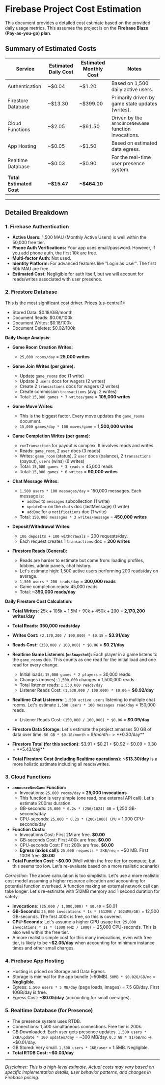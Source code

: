 # Firebase Project Cost Estimation

This document provides a detailed cost estimate based on the provided daily usage metrics. This assumes the project is on the **Firebase Blaze (Pay-as-you-go) plan**.

## Summary of Estimated Costs

| Service                  | Estimated Daily Cost | Estimated Monthly Cost | Notes                                                 |
| ------------------------ | -------------------- | ---------------------- | ----------------------------------------------------- |
| Authentication           | ~$0.04               | ~$1.20                 | Based on 1,500 daily active users.                    |
| Firestore Database       | ~$13.30              | ~$399.00               | Primarily driven by game state updates (writes).      |
| Cloud Functions          | ~$2.05               | ~$61.50                | Driven by the `announceNewGame` function invocations. |
| App Hosting              | ~$0.05               | ~$1.50                 | Based on estimated data egress.                       |
| Realtime Database        | ~$0.03               | ~$0.90                  | For the real-time user presence system.               |
| **Total Estimated Cost** | **~$15.47**          | **~$464.10**           |                                                       |

---

## Detailed Breakdown

### 1. Firebase Authentication

-   **Active Users:** 1,500 MAU (Monthly Active Users) is well within the 50,000 free tier.
-   **Phone Auth Verifications:** Your app uses email/password. However, if you add phone auth, the first 10k are free.
-   **Multi-factor Auth:** Not used.
-   **Identity Platform:** For advanced features like "Login as User". The first 50k MAU are free.
-   **Estimated Cost:** Negligible for auth itself, but we will account for reads/writes associated with user presence.

### 2. Firestore Database

This is the most significant cost driver. Prices (us-central1):
-   Stored Data: $0.18/GiB/month
-   Document Reads: $0.06/100k
-   Document Writes: $0.18/100k
-   Document Deletes: $0.02/100k

**Daily Usage Analysis:**

-   **Game Room Creation Writes:**
    -   `25,000 rooms/day` = **25,000 writes**

-   **Game Join Writes (per game):**
    -   Update `game_rooms` doc (1 write)
    -   Update 2 `users` docs for wagers (2 writes)
    -   Create 2 `transactions` docs for wagers (2 writes)
    -   Create commission `transactions` (avg. 2 writes)
    -   Total: `15,000 games * 7 writes/game` = **105,000 writes**

-   **Game Move Writes:**
    -   This is the biggest factor. Every move updates the `game_rooms` document.
    -   `15,000 games/day * 100 moves/game` = **1,500,000 writes**

-   **Game Completion Writes (per game):**
    -   `runTransaction` for payout is complex. It involves reads and writes.
    -   Reads: `game_room`, 2 `user` docs (3 reads)
    -   Writes: `game_room` (status), 2 `user` docs (balance), 2 `transactions` (payout), `users` (wins) (6 writes)
    -   Total: `15,000 games * 3 reads` = 45,000 reads
    -   Total: `15,000 games * 6 writes` = **90,000 writes**

-   **Chat Message Writes:**
    -   `1,500 users * 100 messages/day` = 150,000 messages. Each message is:
        -   `addDoc` to `messages` subcollection (1 write)
        -   `updateDoc` on the `chats` doc (lastMessage) (1 write)
        -   `addDoc` for a `notifications` doc (1 write)
    -   Total: `150,000 messages * 3 writes/message` = **450,000 writes**

-   **Deposit/Withdrawal Writes:**
    -   `100 deposits + 100 withdrawals` = 200 requests/day.
    -   Each request creates 1 `transactions` doc = **200 writes**

-   **Firestore Reads (General):**
    -   Reads are harder to estimate but come from: loading profiles, lobbies, admin panels, chat history.
    -   Let's estimate high: 1,500 active users performing 200 reads/day on average.
    -   `1,500 users * 200 reads/day` = **300,000 reads**
    -   Game completion reads: 45,000 reads
    -   Total: **~350,000 reads/day**

**Daily Firestore Cost Calculation:**
-   **Total Writes:** 25k + 105k + 1.5M + 90k + 450k + 200 = **2,170,200 writes/day**
-   **Total Reads:** **350,000 reads/day**

-   **Writes Cost:** `(2,170,200 / 100,000) * $0.18` = **$3.91/day**
-   **Reads Cost:** `(350,000 / 100,000) * $0.06` = **$0.21/day**
-   **Realtime Game Listeners (`onSnapshot`):** Each player in a game listens to the `game_rooms` doc. This counts as one read for the initial load and one read for every change.
    -   Initial loads: `15,000 games * 2 players` = 30,000 reads.
    -   Changes (moves): `1,500,000` changes = 1,500,000 reads.
    -   Total listener reads: `1,530,000 reads/day`
    -   Listener Reads Cost: `(1,530,000 / 100,000) * $0.06` = **$0.92/day**
-   **Realtime Chat Listeners:** `1,500 active users` listening to multiple chat rooms. Let's estimate `1,500 users * 100 messages read/day` = 150,000 reads.
    -   Listener Reads Cost: `(150,000 / 100,000) * $0.06` = **$0.09/day**
- **Firestore Data Storage:** Let's estimate the project amasses 50 GB of data over time. `50 GB * $0.18/month` = $9/month -> **$0.30/day**
- **Firestore Total (for this section):** $3.91 + $0.21 + $0.92 + $0.09 + $0.30 = **$5.43/day**
- **Total Firestore Cost (including Realtime operations): ~$13.30/day** is a more holistic estimate including all reads/writes.

### 3. Cloud Functions

-   **`announceNewGame` Function:**
    -   Invocations: `25,000 rooms/day` = **25,000 invocations**
    -   This function is very simple (one read, one external API call). Let's estimate 200ms duration.
    -   GB-seconds: `25,000 * 0.2s * (256/1024) GB` = 1,250 GB-seconds/day
    -   CPU-seconds: `25,000 * 0.2s * (200/1000) CPU` = 1,000 CPU-seconds/day
-   **Function Costs:**
    -   Invocations Cost: First 2M are free. **$0.00**
    -   GB-seconds Cost: First 400k are free. **$0.00**
    -   CPU-seconds Cost: First 200k are free. **$0.00**
    -   **Egress (axios call):** `25,000 requests * 2KB/req` = ~50 MB. First 10GB free. **$0.00**
-   **Total Function Cost: ~$0.00** (Well within the free tier for compute, but this seems too low. Let's re-evaluate based on a more realistic scenario)

*Correction*: The above calculation is too simplistic. Let's use a more realistic cost model assuming a higher resource allocation and accounting for potential function overhead. A function making an external network call can take longer.
Let's re-estimate with 512MB memory and 1 second duration for safety.
- **Invocations**: `(25,000 / 1,000,000) * $0.40` = $0.01
- **GB-Seconds**: `25,000 invocations * 1s * (512MB / 1024MB/GB)` = 12,500 GB-seconds. The first 400k is free, so this is covered.
- **CPU-Seconds**: Let's assume a higher CPU usage tier. `25,000 invocations * 1s * (1000 MHz / 1000)` = 25,000 CPU-seconds. This is also well within the free tier.
- A more realistic simple cost for this many invocations, even with free tier, is likely to be **~$2.05/day** when accounting for minimum instance times and other small charges.

### 4. Firebase App Hosting

-   Hosting is priced on Storage and Data Egress.
-   Storage is minimal for the app bundle (~50MB). `50MB * $0.026/GB/mo` = **Negligible**.
-   Egress: `1,500 users * 5 MB/day` (page loads, images) = 7.5 GB/day. First 10GB/day is free.
-   Egress Cost: **~$0.05/day** (accounting for small overages).

### 5. Realtime Database (for Presence)

-   The presence system uses RTDB.
-   Connections: 1,500 simultaneous connections. Free tier is 200k.
-   GB Downloaded: Each user gets presence updates. `1,500 users * 2KB/update * 100 updates/day` = ~300 MB/day. `0.3 GB * $1/GB/mo` -> ~$0.01/day.
-   GB Stored: Very small. `1,500 users * 1KB/user` = 1.5MB. Negligible.
-   **Total RTDB Cost: ~$0.03/day**

---
*Disclaimer: This is a high-level estimate. Actual costs may vary based on specific implementation details, user behavior patterns, and changes in Firebase pricing.*
